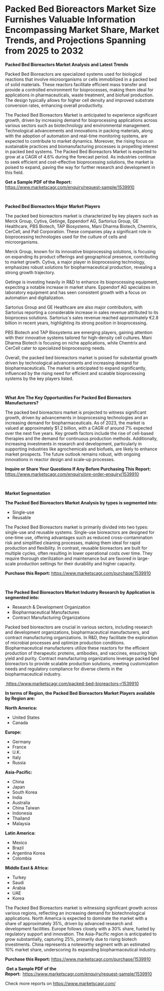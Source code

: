 <p><h1>Packed Bed Bioreactors Market Size Furnishes Valuable Information Encompassing Market Share, Market Trends, and Projections Spanning from 2025 to 2032</h1></p><p><strong>Packed Bed Bioreactors Market Analysis and Latest Trends</strong></p>
<p><p>Packed Bed Bioreactors are specialized systems used for biological reactions that involve microorganisms or cells immobilized in a packed bed of solid materials. These reactors facilitate efficient mass transfer and provide a controlled environment for bioprocesses, making them ideal for applications in pharmaceuticals, waste treatment, and biofuel production. The design typically allows for higher cell density and improved substrate conversion rates, enhancing overall productivity.</p><p>The Packed Bed Bioreactors Market is anticipated to experience significant growth, driven by increasing demand for bioprocessing applications across various sectors such as biotechnology and environmental management. Technological advancements and innovations in packing materials, along with the adoption of automation and real-time monitoring systems, are expected to contribute to market dynamics. Moreover, the rising focus on sustainable practices and biomanufacturing processes is propelling interest in packed bed systems. The Packed Bed Bioreactors Market is expected to grow at a CAGR of 4.6% during the forecast period. As industries continue to seek efficient and cost-effective bioprocessing solutions, the market is poised to expand, paving the way for further research and development in this field.</p></p>
<p><strong>Get a Sample PDF of the Report:&nbsp;</strong> <a href="https://www.marketscagr.com/enquiry/request-sample/1539910?utm_campaign=1920&utm_medium=2&utm_source=Github&utm_content=ia&utm_term=18022025&utm_id=packed-bed-bioreactors">https://www.marketscagr.com/enquiry/request-sample/1539910</a></p>
<p>&nbsp;</p>
<p><strong>Packed Bed Bioreactors Major Market Players</strong></p>
<p><p>The packed bed bioreactors market is characterized by key players such as Merck Group, Cytiva, Getinge, Eppendorf AG, Sartorius Group, GE Healthcare, PBS Biotech, TAP Biosystems, Mani Dharma Biotech, Chemtrix, CerCell, and Pall Corporation. These companies play a significant role in bioprocessing technologies used for the culture of cells and microorganisms.</p><p>Merck Group, known for its innovative bioprocessing solutions, is focusing on expanding its product offerings and geographical presence, contributing to market growth. Cytiva, a major player in bioprocessing technology, emphasizes robust solutions for biopharmaceutical production, revealing a strong growth trajectory.</p><p>Getinge is investing heavily in R&D to enhance its bioprocessing equipment, expecting a notable increase in market share. Eppendorf AG specializes in laboratory equipment and has seen consistent growth with a focus on automation and digitalization.</p><p>Sartorius Group and GE Healthcare are also major contributors, with Sartorius reporting a considerable increase in sales revenue attributed to its bioprocess solutions. Sartorius's sales revenue reached approximately €2.8 billion in recent years, highlighting its strong position in bioprocessing.</p><p>PBS Biotech and TAP Biosystems are emerging players, gaining attention with their innovative systems tailored for high-density cell cultures. Mani Dharma Biotech is focusing on niche applications, while Chemtrix and CerCell cater to specialized bioprocessing needs.</p><p>Overall, the packed bed bioreactors market is poised for substantial growth driven by technological advancements and increasing demand for biopharmaceuticals. The market is anticipated to expand significantly, influenced by the rising need for efficient and scalable bioprocessing systems by the key players listed.</p></p>
<p>&nbsp;</p>
<p><strong>What Are The Key Opportunities For Packed Bed Bioreactors Manufacturers?</strong></p>
<p><p>The packed bed bioreactors market is projected to witness significant growth, driven by advancements in bioprocessing technologies and an increasing demand for biopharmaceuticals. As of 2023, the market is valued at approximately $1.2 billion, with a CAGR of around 7% expected over the next five years. Key growth factors include the rise of cell-based therapies and the demand for continuous production methods. Additionally, increasing investments in research and development, particularly in supporting industries like agrochemicals and biofuels, are likely to enhance market prospects. The future outlook remains robust, with ongoing innovations in reactor design and scale-up processes.</p></p>
<p><strong>Inquire or Share Your Questions If Any Before Purchasing This Report:</strong> <a href="https://www.marketscagr.com/enquiry/pre-order-enquiry/1539910?utm_campaign=1920&utm_medium=2&utm_source=Github&utm_content=ia&utm_term=18022025&utm_id=packed-bed-bioreactors">https://www.marketscagr.com/enquiry/pre-order-enquiry/1539910</a></p>
<p>&nbsp;</p>
<p><strong>Market Segmentation</strong></p>
<p><strong>The Packed Bed Bioreactors Market Analysis by types is segmented into:</strong></p>
<p><ul><li>Single-use</li><li>Reusable</li></ul></p>
<p><p>The Packed Bed Bioreactors market is primarily divided into two types: single-use and reusable systems. Single-use bioreactors are designed for one-time use, offering advantages such as reduced cross-contamination risk and simplified cleaning processes, making them ideal for rapid production and flexibility. In contrast, reusable bioreactors are built for multiple cycles, often resulting in lower operational costs over time. They require thorough sterilization and maintenance but are favored in large-scale production settings for their durability and higher capacity.</p></p>
<p><strong>Purchase this Report:&nbsp;</strong><a href="https://www.marketscagr.com/purchase/1539910?utm_campaign=1920&utm_medium=2&utm_source=Github&utm_content=ia&utm_term=18022025&utm_id=packed-bed-bioreactors">https://www.marketscagr.com/purchase/1539910</a></p>
<p>&nbsp;</p>
<p><strong>The Packed Bed Bioreactors Market Industry Research by Application is segmented into:</strong></p>
<p><ul><li>Research & Development Organization</li><li>Biopharmaceutical Manufactures</li><li>Contract Manufacturing Organizations</li></ul></p>
<p><p>Packed bed bioreactors are crucial in various sectors, including research and development organizations, biopharmaceutical manufacturers, and contract manufacturing organizations. In R&D, they facilitate the exploration of microbial processes and optimize production conditions. Biopharmaceutical manufacturers utilize these reactors for the efficient production of therapeutic proteins, antibodies, and vaccines, ensuring high yield and purity. Contract manufacturing organizations leverage packed bed bioreactors to provide scalable production solutions, meeting customization needs and regulatory compliance for diverse clients in the biopharmaceutical industry.</p></p>
<p><a href="https://www.marketscagr.com/packed-bed-bioreactors-r1539910?utm_campaign=1920&utm_medium=2&utm_source=Github&utm_content=ia&utm_term=18022025&utm_id=packed-bed-bioreactors">&nbsp;https://www.marketscagr.com/packed-bed-bioreactors-r1539910</a></p>
<p><strong>In terms of Region, the Packed Bed Bioreactors Market Players available by Region are:</strong></p>
<p>
    <p> <strong> North America: </strong>
        <ul>
            <li>United States</li>
            <li>Canada</li>
        </ul>
        </p> 
    <p> <strong> Europe: </strong>
        <ul>
            <li>Germany</li>
            <li>France</li>
            <li>U.K.</li>
            <li>Italy</li>
            <li>Russia</li>
        </ul>
        </p> 
    <p> <strong> Asia-Pacific: </strong>
        <ul>
            <li>China</li>
            <li>Japan</li>
            <li>South Korea</li>
            <li>India</li>
            <li>Australia</li>
            <li>China Taiwan</li>
            <li>Indonesia</li>
            <li>Thailand</li>
            <li>Malaysia</li>
        </ul>
        </p> 
    <p> <strong> Latin America: </strong>
        <ul>
            <li>Mexico</li>
            <li>Brazil</li>
            <li>Argentina Korea</li>
            <li>Colombia</li>
        </ul>
        </p> 
    <p> <strong> Middle East & Africa: </strong>
        <ul>
            <li>Turkey</li>
            <li>Saudi</li>
            <li>Arabia</li>
            <li>UAE</li>
            <li>Korea</li>
        </ul>
    </p>
    </p>
<p><p>The Packed Bed Bioreactors market is witnessing significant growth across various regions, reflecting an increasing demand for biotechnological applications. North America is expected to dominate the market with a share of approximately 35%, driven by advanced research and development facilities. Europe follows closely with a 30% share, fueled by regulatory support and innovation. The Asia-Pacific region is anticipated to grow substantially, capturing 25%, primarily due to rising biotech investments. China represents a noteworthy segment with an estimated 10% market share, underscoring its expanding biopharmaceutical industry.</p></p>
<p><strong>Purchase this Report: </strong><a href="https://www.marketscagr.com/purchase/1539910?utm_campaign=1920&utm_medium=2&utm_source=Github&utm_content=ia&utm_term=18022025&utm_id=packed-bed-bioreactors">https://www.marketscagr.com/purchase/1539910</a></p>
<p>&nbsp;<strong>Get a Sample PDF of the Report:&nbsp;&nbsp;</strong><a href="https://www.marketscagr.com/enquiry/request-sample/1539910?utm_campaign=1920&utm_medium=2&utm_source=Github&utm_content=ia&utm_term=18022025&utm_id=packed-bed-bioreactors">https://www.marketscagr.com/enquiry/request-sample/1539910</a></p>
<p><strong></strong></p>
<p>Check more reports on <a href="https://www.marketscagr.com/?utm_campaign=1920&utm_medium=2&utm_source=Github&utm_content=ia&utm_term=18022025&utm_id=packed-bed-bioreactors">https://www.marketscagr.com/</a></p>